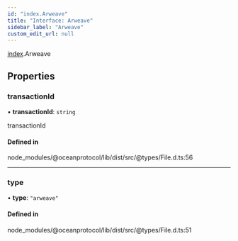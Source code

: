 ```yaml
---
id: "index.Arweave"
title: "Interface: Arweave"
sidebar_label: "Arweave"
custom_edit_url: null
---
```


[index](../modules/).Arweave

## Properties

### transactionId

• **transactionId**: `string`

transactionId

#### Defined in

node_modules/@oceanprotocol/lib/dist/src/@types/File.d.ts:56

___

### type

• **type**: ``"arweave"``

#### Defined in

node_modules/@oceanprotocol/lib/dist/src/@types/File.d.ts:51

